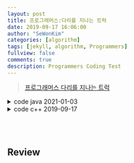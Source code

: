 ```yaml
---
layout: post
title: 프로그래머스:다리를 지나는 트럭
date: 2019-09-17 16:06:00
author: "SeWonKim"
categories: [algorithm]
tags: [jekyll, algorithm, Programmers]
fullview: false
comments: true
description: Programmers Coding Test
---
```


> [프로그래머스 다리를 지나는 트럭](https://programmers.co.kr/learn/courses/30/lessons/42583)


<details>
<summary>code java 2021-01-03</summary>
<div markdown="1">

```java
import java.util.*;

class Solution {
    public int solution(int bridge_length, int weight, int[] truck_weights) {
        int weight_sum = 0;
        int answer = 0;
        Queue<Integer> q = new LinkedList<Integer>();
        
        for(int t: truck_weights) {
            while (true) {
                if(q.isEmpty()) {
                    answer++;
                    q.add(t);
                    weight_sum += t;
                    break;
                }

                if (q.size() == bridge_length) {
                    weight_sum -= q.poll();
                }
                else {
                    if (weight_sum + t <= weight) {
                        q.add(t);
                        weight_sum += t;
                        answer++;
                        break;
                    }

                    q.add(0);
                    answer++;
                }
            }
        }
        return answer + bridge_length;
    }
}
```

</div>
</details>


<details>
<summary>code c++ 2019-09-17</summary>
<div markdown="1">

## Idea

1. 반복문을 돌기 전 트럭 하나를 큐에 넣는다. 큐는 현재 다리 위에 있는 트럭을 의미한다.
2. startTime 배열은 i번째 트럭이 다리에 올려진 시간을 기록한 배열이다.
3. 반복문을 시작한다. 다리 길이만큼 시간이 지나면 큐에서 트럭을 pop 하고, 다리를 지나간 트럭 개수 카운트 변수에 1을 더한다.
4. 반복문을 돌 때마다 현재 큐에 대기하고 있는 트럭을 추가할 수 있는지 없는지 확인하고, 조건을 만족하면 큐에 추가한다.
5. 대기 트럭을 전부 이동시키면 반복문을 종료하고, 시간을 return한다.



```cpp
#include <string>
#include <vector>
#include <queue>

using namespace std;

int solution(int bridge_length, int weight, vector<int> truck_weights) {
    int time = 1;
    vector<int> startTime (truck_weights.size(), 0);

    int count = 0;
    int index = 0;

    queue<int> q;
    q.push(index);
    startTime[index] = time;
    index++;

    while(count < truck_weights.size()){
        time++;
        int now = 0;

        // 트럭이 다리를 다 건넜는지 확인
        for(int i=0; i<q.size(); i++){
            if(bridge_length - (time - startTime[q.front()]) == 0){
                q.pop();
                count++;
            }
        }

        // 다리가 버틸 수 있는 중량인지 확인
        if(index < truck_weights.size()){
            queue<int> temp = q;
            while(!temp.empty()){
                now += truck_weights[temp.front()];
                temp.pop();
            }

            // 새 트럭을 추가할 수 있는지 확인
            if( now + truck_weights[index] <= weight){
                q.push(index);
                startTime[index] = time;
                index++;
            }
        }
    }
    return time;
}
```

## Review

드디어 이 문제를 통과했다...!

매 초 카운트 될 때마다 체크해야할 것

1. 다리를 지난 트럭 갯수
2. 현재 다리를 지나는 트럭이 다리에서 내릴 때가 됐는지
3. 새로 트럭을 추가할 수 있는지

이 체크해야할 것 3가지만 생각해서 구현하면 되는, 구현해 보면 어마무시하게 복잡하지 않은 문제였는데... 조금만 더 생각하면 풀릴 수 있는 문제를 대할 때 나는 참 게을러진다.

</div>
</details>

&nbsp;  
&nbsp;

## Review


&nbsp;  
&nbsp;



